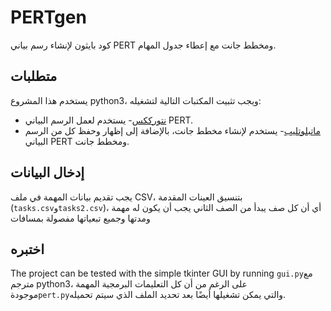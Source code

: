 # PERTgen

كود بايثون لإنشاء رسم بياني PERT ومخطط جانت مع إعطاء جدول المهام.

## متطلبات

يستخدم هذا المشروع python3، ويجب تثبيت المكتبات التالية لتشغيله:

-   [نتورككس](https://networkx.github.io/)- يستخدم لعمل الرسم البياني PERT.
-   [ماتبلوتليب](https://matplotlib.org/)- يستخدم لإنشاء مخطط جانت، بالإضافة إلى إظهار وحفظ كل من الرسم البياني PERT ومخطط جانت.

## إدخال البيانات

يجب تقديم بيانات المهمة في ملف CSV، بتنسيق العينات المقدمة (`tasks.csv`و`tasks2.csv`)،
أي أن كل صف يبدأ من الصف الثاني يجب أن يكون له مهمة ومدتها وجميع تبعياتها مفصولة بمسافات

## اختبره

The project can be tested with the simple tkinter GUI by running `gui.py`مع مترجم python3، على الرغم من أن كل التعليمات البرمجية المهمة موجودة`pert.py`والتي يمكن تشغيلها أيضًا بعد تحديد الملف الذي سيتم تحميله.
